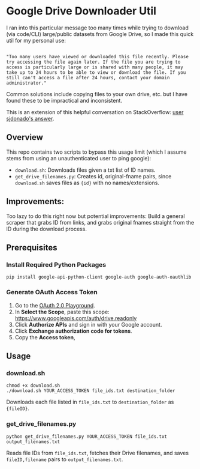 # Google Drive Downloader Util

I ran into this particular message too many times while trying to download (via code/CLI) large/public datasets from Google Drive, so I made this quick util for my personal use:

```

"Too many users have viewed or downloaded this file recently. Please try accessing the file again later. If the file you are trying to access is particularly large or is shared with many people, it may take up to 24 hours to be able to view or download the file. If you still can't access a file after 24 hours, contact your domain administrator."

```

Common solutions include copying files to your own drive, etc. but I have found these to be impractical and inconsistent.

This is an extension of this helpful conversation on StackOverflow: [user sjdonado's answer](https://stackoverflow.com/a/67550427).

## Overview
This repo contains two scripts to bypass this usage limit (which I assume stems from using an unauthenticated user to ping google):

- `download.sh`: Downloads files given a txt list of ID names.
- `get_drive_filenames.py`: Creates id, original-fname pairs, since `download.sh` saves files as `{id}` with no names/extensions. 


## Improvements:

Too lazy to do this right now but potential improvements:
Build a general scraper that grabs ID from links, and grabs original fnames straight from the ID during the download process.

## Prerequisites

### Install Required Python Packages
```
pip install google-api-python-client google-auth google-auth-oauthlib
```

### Generate OAuth Access Token
1. Go to the [OAuth 2.0 Playground](https://developers.google.com/oauthplayground/).
2. In **Select the Scope**, paste this scope: https://www.googleapis.com/auth/drive.readonly
3. Click **Authorize APIs** and sign in with your Google account.
4. Click **Exchange authorization code for tokens**.
5. Copy the **Access token**,

## Usage

### download.sh

```
chmod +x download.sh
./download.sh YOUR_ACCESS_TOKEN file_ids.txt destination_folder
```

Downloads each file listed in `file_ids.txt` to `destination_folder` as `{fileID}`.

### get_drive_filenames.py

```
python get_drive_filenames.py YOUR_ACCESS_TOKEN file_ids.txt output_filenames.txt
```

Reads file IDs from `file_ids.txt`, fetches their Drive filenames, and saves `fileID,filename` pairs to `output_filenames.txt`.





